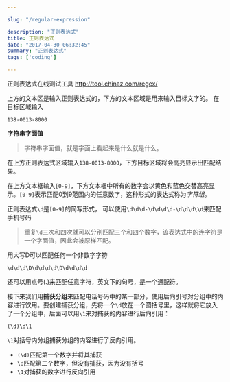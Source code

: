 ```yaml
---

slug: "/regular-expression"

description: "正则表达式"
title: 正则表达式
date: "2017-04-30 06:32:45"
summary: "正则表达式"
tags: ['coding']

---
```

正则表达式在线测试工具 http://tool.chinaz.com/regex/

上方的文本区是输入正则表达式的，下方的文本区域是用来输入目标文字的。
在目标区域输入

```shell
138-0013-8000
```

**字符串字面值**

>字符串字面值，就是字面上看起来是什么就是什么。

在上方正则表达式区域输入`138-0013-8000`，下方目标区域将会高亮显示出匹配结果。

在上方文本框输入`[0-9]`，下方文本框中所有的数字会以黄色和蓝色交替高亮显示。`[0-9]`表示匹配0到9范围内的任意数字，这种形式的表达式称为*字符组*。

正则表达式`\d`是`[0-9]`的简写形式，
可以使用`\d\d\d-\d\d\d\d-\d\d\d\\d`来匹配手机号码

>重复`\d`三次和四次就可以分别匹配三个和四个数字，该表达式中的连字符是一个字面值，因此会被原样匹配。

用大写D可以匹配任何一个非数字字符
```
\d\d\d\D\d\d\d\d\D\d\d\d\d
```

还可以用点号(.)来匹配任意字符，英文下的句号，是一个通配符。

接下来我们用**捕获分组**来匹配电话号码中的某一部分，使用后向引号对分组中的内容进行饮用。要创建捕获分组，先将一个`\d`放在一个圆括号里，这样就将它放入了一个分组中，后面可以用`\1`来对捕获的内容进行后向引用：
```
(\d)\d\1
```

`\1`对括号内分组捕获分组的内容进行了反向引用。

- `(\d)`匹配第一个数字并将其捕获
- `\d`匹配第二个数字，但没有捕获，因为没有括号
- `\1`对捕获的数字进行反向引用
